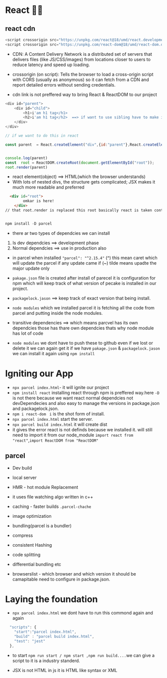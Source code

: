 # React 🚀🚀

## react cdn 
```js
<script crossorigin src="https://unpkg.com/react@18/umd/react.development.js"></script>
<script crossorigin src="https://unpkg.com/react-dom@18/umd/react-dom.development.js"></script>
```
- CDN: A Content Delivery Network is a distributed set of servers that delivers files (like JS/CSS/images) from locations closer to users to reduce latency and speed up loading.

- crossorigin (on script): Tells the browser to load a cross-origin script with CORS (usually as anonymous) so it can fetch from a CDN and report detailed errors without sending credentials.

- cdn link is not preffered way to bring React & ReactDOM to our project




```js
<div id="parent">
    <div id="child">
        <h1>i'am h1 tag</h1>
        <h2>i'am h1 tag</h2>  ==> if want to use sibling have to make it an array
    </div>
</div> 

// if we want to do this in react

const parent  = React.createElement("div",{id:"parent"},React.createElement("div",{id:"child"},[React.createElement("h1",{},"i am an h1 tag"),React.createElement("h2",{},"iam h2 tag")]))


console.log(parent)
const  root = ReactDOM.createRoot(document.getElementById("root"));
root.render(parent)

```
- react element(object) ==> HTML(which the browser understands)
- With lots of nested divs, the structure gets complicated; JSX makes it much more readable and preferred

```html
  <div id="root">
        omkar is here!
    </div>
// that root.render is replaced this root basically react is taken control over the html
```


```js

npm install -D parcel
```
- there ar two types of dependcies  we can  install 
1. Is dev dependcies ==> development phase
2. Normal dependcies ==> use in production also  

- in parcel when installed `"parcel": "^2.15.4"` (^) this mean caret which will update the parcel if any update came if (~) tilde means upadte the major update only

- `pakage.json` file is created after install of parecel it is configuration for npm which will keep track of what version of pecake is installed in our project.
- `packagelock.jason` ==> keep track of exact version that being install.
- `node modules` which we installed  parcel it is fetching all the code from parcel and putting inside the node modules.
- transitive dependencies  ==> which means parcvel has its own dependcies those has thare own dependcies thats why node module has lot of code 
- `node modules` we dont have to push these to github even if we lost or delete it we can again get it  if we have `pakage.json` & `packagelock.jason` we can install it again using `npm install`

# Igniting our App

- `npx parcel index.html`- it will ignite our project 
- `npm install react` installing react through npm is preffered way.here `-D ` is not there because we want react normal dependcies not devDependecies and also easy to manage the versions in package.json and packagelock.json.
- `npm i react-dom ` `i` is the shot form of install.
- `npx parcel index.html` start the server.
- `npx parcel build index.html` it will create dist 
- it gives the error react is not definds because we installed it. will still need to  import it from our node_module `import react from "react"`,`import ReactDOM from "ReactDOM"`

## parcel
- Dev build
- local server
- HMR - hot module Replacement
- it uses file watching algo written in c++
- caching - faster builds `.parcel-chache`
- image optimization
- bundling(parcel is a bundler)
- compress 
- consistent Hashing
- code splitting
- differential bundling 
etc

- browserslist - which browser and which version it should be camapitable need to configure in package.json.


# Laying the foundation

- `npx parcel index.html` we dont have to run this commond again and again 
```js
  "scripts": {
    "start":"parcel index.html",
    "build" : "parcel build index.html",
    "test": "jest"
  },
```
- to start `npm run start / npm start ,npm run build....`we can give a script to it  is a industry standerd.

- JSX is not HTML in js it is HTML like syntax or XML
